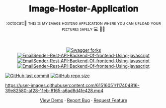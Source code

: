 <h1 align="center"> 𝐈𝐦𝐚𝐠𝐞-𝐇𝐨𝐬𝐭𝐞𝐫-𝐀𝐩𝐩𝐥𝐢𝐜𝐚𝐭𝐢𝐨𝐧</h1>

<p align="center">:octocat:🌟 ᴛʜɪꜱ ɪꜱ ᴍʏ ɪᴍᴀɢᴇ ʜᴏꜱᴛɪɴɢ ᴀᴘᴘʟɪᴄᴀᴛɪᴏɴ ᴡʜᴇʀᴇ ʏᴏᴜ ᴄᴀɴ ᴜᴘʟᴏᴀᴅ ʏᴏᴜʀ ᴘɪᴄᴛᴜʀᴇꜱ ꜱᴀꜰᴇʟʏ 💻 🎯🚀 <p><br>
 <p align="center">
 <a href="https://github.com/ashish2030/EmailSender-Rest-API-Backend-Of-frontend-Using-javascript/fork" target="blank">
 <img src="https://img.shields.io/github/forks/ashish2030/EmailSender-Rest-API-Backend-Of-frontend-Using-javascript?style=flat-square" alt="Swagger forks"/>
</a>
<a href="https://github.com/ashish2030/Swagger/stargazers" target="blank">
<img src="https://img.shields.io/github/stars/ashish2030/EmailSender-Rest-API-Backend-Of-frontend-Using-javascript?style=flat-square" alt="EmailSender-Rest-API-Backend-Of-frontend-Using-javascript"/>
</a>
<a href="https://github.com/ashish2030/EmailSender-Rest-API-Backend-Of-frontend-Using-javascript/issues" target="blank">
<img src="https://img.shields.io/github/issues/ashish2030/EmailSender-Rest-API-Backend-Of-frontend-Using-javascript?style=flat-square" alt="EmailSender-Rest-API-Backend-Of-frontend-Using-javascript"/>
</a>
<a href="https://github.com/ashish2030/EmailSender-Rest-API-Backend-Of-frontend-Using-javascript/pulls" target="blank">
<img src="https://img.shields.io/github/issues-pr/ashish2030/EmailSender-Rest-API-Backend-Of-frontend-Using-javascript?style=flat-square" alt="EmailSender-Rest-API-Backend-Of-frontend-Using-javascript"/>
</a>
</p>


[![GitHub last commit](https://img.shields.io/github/last-commit/ashish2030/EmailSender-Rest-API-Backend-Of-frontend-Using-javascript)](https://github.com/ashish2030/EmailSender-Rest-API-Backend-Of-frontend-Using-javascript/commits/master)
[![GitHub repo size](https://img.shields.io/github/repo-size/ashish2030/EmailSender-Rest-API-Backend-Of-frontend-Using-javascript)](https://github.com/ashish2030/EmailSender-Rest-API-Backend-Of-frontend-Using-javascript/archive/master.zip)
  
https://user-images.githubusercontent.com/61516051/117404816-39e82580-af28-11eb-8165-a6ad8d4fe428.mp4


<p align="center">
    <a href="https://image-hoster-ashish.herokuapp.com/" target="blank">View Demo</a>
    ·
    <a href="https://github.com/ashish2030/EmailSender-Rest-API-Backend-Of-frontend-Using-javascript/issues/new/choose">Report Bug</a>
    ·
    <a href="https://github.com/ashish2030/EmailSender-Rest-API-Backend-Of-frontend-Using-javascript/issues/new/choose">Request Feature</a>
</p>
